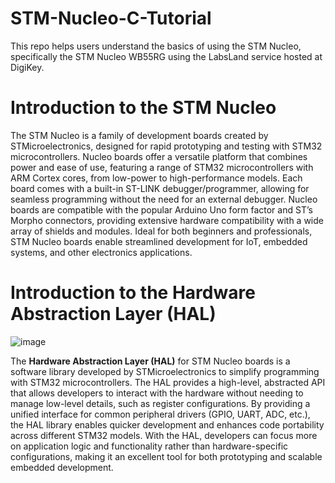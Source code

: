 # STM-Nucleo-C-Tutorial
This repo helps users understand the basics of using the STM Nucleo, specifically the STM Nucleo WB55RG using the LabsLand service hosted at DigiKey.

# Introduction to the STM Nucleo
The STM Nucleo is a family of development boards created by STMicroelectronics, designed for rapid prototyping and testing with STM32 microcontrollers. Nucleo boards offer a versatile platform that combines power and ease of use, featuring a range of STM32 microcontrollers with ARM Cortex cores, from low-power to high-performance models. Each board comes with a built-in ST-LINK debugger/programmer, allowing for seamless programming without the need for an external debugger. Nucleo boards are compatible with the popular Arduino Uno form factor and ST’s Morpho connectors, providing extensive hardware compatibility with a wide array of shields and modules. Ideal for both beginners and professionals, STM Nucleo boards enable streamlined development for IoT, embedded systems, and other electronics applications.

# Introduction to the Hardware Abstraction Layer (HAL)
![image](https://github.com/user-attachments/assets/f6e8bd44-4576-4cde-a89b-07da77a38d7e)

The **Hardware Abstraction Layer (HAL)** for STM Nucleo boards is a software library developed by STMicroelectronics to simplify programming with STM32 microcontrollers. The HAL provides a high-level, abstracted API that allows developers to interact with the hardware without needing to manage low-level details, such as register configurations. By providing a unified interface for common peripheral drivers (GPIO, UART, ADC, etc.), the HAL library enables quicker development and enhances code portability across different STM32 models. With the HAL, developers can focus more on application logic and functionality rather than hardware-specific configurations, making it an excellent tool for both prototyping and scalable embedded development.


